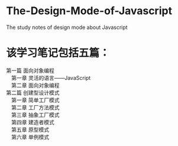 # The-Design-Mode-of-Javascript
The study notes of  design mode about Javascript  
# 该学习笔记包括五篇：   
第一篇 面向对象编程  
&ensp;&ensp;第一章 灵活的语言——JavaScript  
&ensp;&ensp;第二章 面向对象编程  
第二篇 创建型设计模式  
&ensp;&ensp;第一章 简单工厂模式  
&ensp;&ensp;第二章 工厂方法模式  
&ensp;&ensp;第三章 抽象工厂模式  
&ensp;&ensp;第四章 建造者模式  
&ensp;&ensp;第五章 原型模式  
&ensp;&ensp;第六章 单例模式  
  
